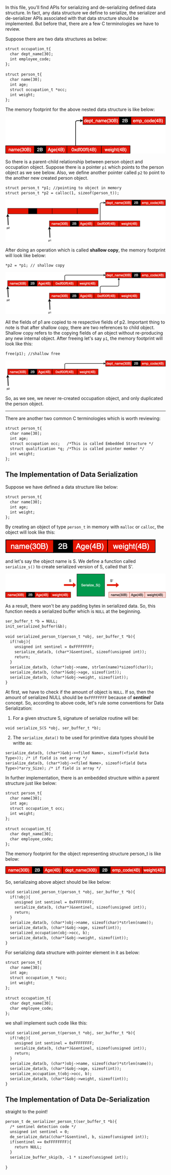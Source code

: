 In this file, you'll find APIs for serializing and de-serializing defined data structure. In fact, any data structure we define to serialize, the serializer and de-serializer APIs associated with that data structure should be implemented. But before that, there are a few C terminologies we have to review.

Suppose there are two data structures as below:
```
struct occupation_t{
  char dept_name[30];
  int employee_code;
};

struct person_t{
  char name[30];
  int age;
  struct occupation_t *occ;
  int weight;
};
```
The memory footprint for the above nested data structure is like below:

![picture](../data/shallow_copy_1.png)

So there is a parent-child relationship between person object and occupation object. Suppose there is a pointer ```p1``` which points to the person object as we see below. Also, we define another pointer called ```p2``` to point to the another new created person object.
```
struct person_t *p1; //pointing to object in memory
struct person_t *p2 = calloc(1, sizeof(person_t));
```
![picture](../data/shallow_copy_2.png)

After doing an operation which is called **shallow copy**, the memory footprint will look like below:

```
*p2 = *p1; // shallow copy
```
![picture](../data/shallow_copy_3.png)

All the fields of p1 are copied to re respective fields of p2. Important thing to note is that after shallow copy, there are two references to child object. Shallow copy refers to the copying fields of an object without re-producing any new internal object. After freeing let's say ```p1```, the memory footprint will look like this:
```
free(p1); //shallow free
```
![picture](../data/shallow_copy_4.png)

So, as we see, we never re-created occupation object, and only duplicated the person object.

---
There are another two common C terminologies which is worth reviewing:

```
struct person_t{
  char name[30];
  int age;
  struct occupation occ;   /*This is called Embedded Structure */
  struct qualification *q; /*This is called pointer member */
  int weight;
};
```

## The Implementation of Data Serialization
Suppose we have defined a data structure like below:
```
struct person_t{
  char name[30];
  int age;
  int weight;
};
```
By creating an object of type ```person_t``` in memory with ```malloc``` or ```calloc```, the object will look like this:

![picture](../data/object_s.png)

and let's say the object name is S. We define a function called ```serialize_s()``` to create serialized version of S, called that S'.

![picture](../data/serialization_function.png)

As a result, there won't be any padding bytes in serialized data. So, this function needs a serialized buffer which is ```NULL``` at the beginning.

```
ser_buffer_t *b = NULL;
init_serialized_buffer(&b);

void serialized_person_t(person_t *obj, ser_buffer_t *b){
  if(!obj){
    unsigned int sentinel = 0xFFFFFFFF;
    serialize_data(b, (char*)&sentinel, sizeof(unsigned int));
    return;
  }
  serialize_data(b, (char*)obj->name, strlen(name)*sizeof(char));
  serialize_data(b, (char*)&obj->age, sizeof(int));
  serialize_data(b, (char*)&obj->weight, sizeof(int));
}
```
At first, we have to check if the amount of object is ```NULL```. If so, then the amount of serialized NULL should be ```0xFFFFFFFF``` because of ***sentinel*** concept. So, according to above code, let's rule some conventions for Data Serialization:

1. For a given structure S, signature of serialize routine will be:
```
void serialize_S(S *obj, ser_buffer_t *b);
```
2. The ```serialize_data()``` to be used for primitive data types should be writte as:
```
serialize_data(b, (char*)&obj-><filed Name>, sizeof(<field Data Type>)); /* if field is not array */
serialize_data(b, (char*)obj-><filed Name>, sizeof(<field Data Type>)*arry_Size); /* if field is array */
```

In further implementation, there is an embedded structure within a parent structure just like below:
```
struct person_t{
  char name[30];
  int age;
  struct occupation_t occ;
  int weight;
};

struct occupation_t{
  char dept_name[30];
  char employee_code;
};
```
The memory footprint for the object representing structure person_t is like below:

![picture](../data/nested_structure.png)

So, serializaing above abject should be like below:

```
void serialized_person_t(person_t *obj, ser_buffer_t *b){
  if(!obj){
    unsigned int sentinel = 0xFFFFFFFF;
    serialize_data(b, (char*)&sentinel, sizeof(unsigned int));
    return;
  }
  serialize_data(b, (char*)obj->name, sizeof(char)*strlen(name));
  serialize_data(b, (char*)&obj->age, sizeof(int));
  serialized_occupation(obj->occ, b);
  serialize_data(b, (char*)&obj->weight, sizeof(int));
}
```
For serializing data structure with pointer element in it as below:
```
struct person_t{
  char name[30];
  int age;
  struct occupation_t *occ;
  int weight;
};

struct occupation_t{
  char dept_name[30];
  char employee_code;
};
```
we shall implement such code like this:

```
void serialized_person_t(person_t *obj, ser_buffer_t *b){
  if(!obj){
    unsigned int sentinel = 0xFFFFFFFF;
    serialize_data(b, (char*)&sentinel, sizeof(unsigned int));
    return;
  }
  serialize_data(b, (char*)obj->name, sizeof(char)*strlen(name));
  serialize_data(b, (char*)&obj->age, sizeof(int));
  serialize_occupation_t(obj->occ, b);
  serialize_data(b, (char*)&obj->weight, sizeof(int));
}
```
## The Implementation of Data De-Serialization
straight to the point!
```
person_t de_serializer_person_t(ser_buffer_t *b){
  /* sentinel detection code */
  unsigned int sentinel = 0;
  de_serialize_data((char*)&sentinel, b, sizeof(unsigned int));
  if(sentinel == 0xFFFFFFFF){
    return NULL;
  }
  serialize_buffer_skip(b, -1 * sizeof(unsigned int));
  
}
```
